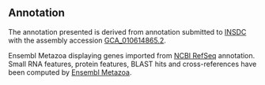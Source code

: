 **Annotation**
----------

The annotation presented is derived from annotation submitted to
[INSDC](http://www.insdc.org) with the assembly accession [GCA\_010614865.2](http://www.ebi.ac.uk/ena/data/view/GCA_010614865.2).

Ensembl Metazoa displaying genes imported from [NCBI RefSeq](https://ftp.ncbi.nlm.nih.gov/genomes/all/GCF/010/614/865/GCF_010614865.2_ASM1061486v2) annotation.
Small RNA features, protein features, BLAST hits and cross-references have been
computed by [Ensembl Metazoa](https://metazoa.ensembl.org/info/genome/annotation/index.html).
